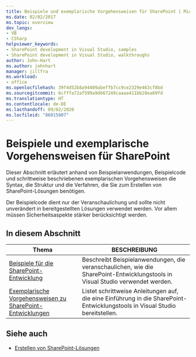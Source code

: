 ```yaml
---
title: Beispiele und exemplarische Vorgehensweisen für SharePoint | Microsoft-Dokumentation
ms.date: 02/02/2017
ms.topic: overview
dev_langs:
- VB
- CSharp
helpviewer_keywords:
- SharePoint development in Visual Studio, samples
- SharePoint development in Visual Studio, walkthroughs
author: John-Hart
ms.author: johnhart
manager: jillfra
ms.workload:
- office
ms.openlocfilehash: 39f4d52b8a94409abeffb7cc9ce2329e463cf8bd
ms.sourcegitcommit: 6cfffa72af599a9d667249caaaa411bb28ea69fd
ms.translationtype: HT
ms.contentlocale: de-DE
ms.lasthandoff: 09/02/2020
ms.locfileid: "86015807"
---
```

# <a name="sharepoint-development-samples-and-walkthroughs"></a>Beispiele und exemplarische Vorgehensweisen für SharePoint
  Dieser Abschnitt erläutert anhand von Beispielanwendungen, Beispielcode und schrittweise beschriebenen exemplarischen Vorgehensweisen die Syntax, die Struktur und die Verfahren, die Sie zum Erstellen von SharePoint-Lösungen benötigen.

 Der Beispielcode dient nur der Veranschaulichung und sollte nicht unverändert in bereitgestellten Lösungen verwendet werden. Vor allem müssen Sicherheitsaspekte stärker berücksichtigt werden.

## <a name="in-this-section"></a>In diesem Abschnitt

|Thema|BESCHREIBUNG|
|-----------|-----------------|
|[Beispiele für die SharePoint-Entwicklung](../sharepoint/sharepoint-development-samples.md)|Beschreibt Beispielanwendungen, die veranschaulichen, wie die SharePoint-Entwicklungstools in Visual Studio verwendet werden.|
|[Exemplarische Vorgehensweisen zu SharePoint-Entwicklungen](../sharepoint/sharepoint-development-walkthroughs.md)|Listet schrittweise Anleitungen auf, die eine Einführung in die SharePoint-Entwicklungstools in Visual Studio bereitstellen.|

## <a name="see-also"></a>Siehe auch
- [Erstellen von SharePoint-Lösungen](../sharepoint/create-sharepoint-solutions.md)
